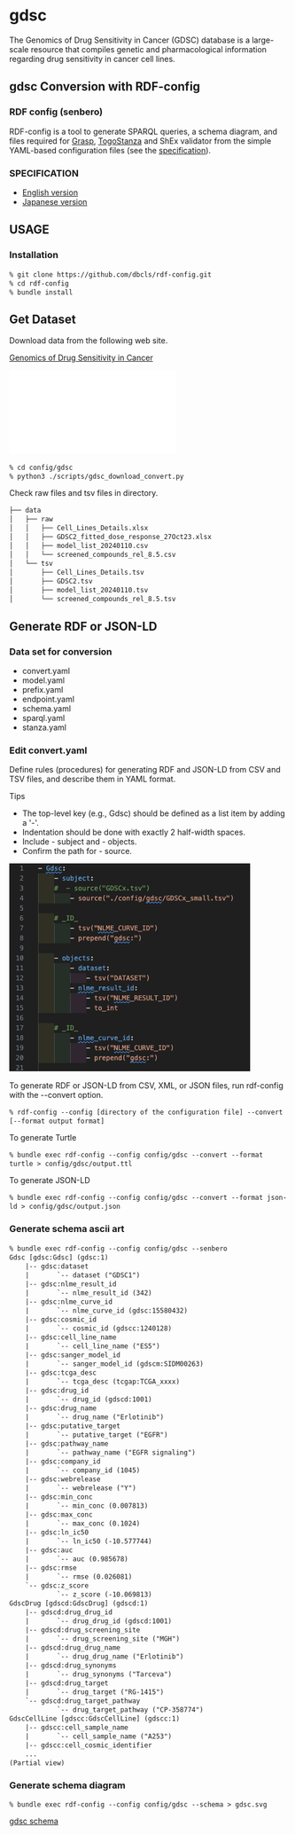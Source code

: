 # gdsc

The Genomics of Drug Sensitivity in Cancer (GDSC) database is a large-scale resource that compiles genetic and pharmacological information regarding drug sensitivity in cancer cell lines.

## gdsc Conversion with RDF-config

### RDF config (senbero)

RDF-config is a tool to generate SPARQL queries, a schema diagram, and files required for [Grasp](https://github.com/dbcls/grasp), [TogoStanza](http://togostanza.org/) and ShEx validator from the simple YAML-based configuration files (see the [specification](./doc/spec.md)).

### SPECIFICATION

* [English version](./doc/spec.md)
* [Japanese version](./doc/spec_ja.md)

## USAGE

### Installation

```
% git clone https://github.com/dbcls/rdf-config.git
% cd rdf-config
% bundle install
```

## Get Dataset

Download data from the following web site.

[Genomics of Drug Sensitivity in Cancer](https://www.cancerrxgene.org/downloads/bulk_download)

![gdsc_DL.pdf](./doc/figure/gdsc_DL.pdf)

```
% cd config/gdsc
% python3 ./scripts/gdsc_download_convert.py
```

Check raw files and tsv files in directory.

```
├── data
│   ├── raw
│   │   ├── Cell_Lines_Details.xlsx
│   │   ├── GDSC2_fitted_dose_response_27Oct23.xlsx
│   │   ├── model_list_20240110.csv
│   │   └── screened_compounds_rel_8.5.csv
│   └── tsv
│       ├── Cell_Lines_Details.tsv
│       ├── GDSC2.tsv
│       ├── model_list_20240110.tsv
│       └── screened_compounds_rel_8.5.tsv
```

## Generate RDF or JSON-LD

### Data set for conversion

- convert.yaml
- model.yaml
- prefix.yaml
- endpoint.yaml
- schema.yaml
- sparql.yaml
- stanza.yaml

### Edit convert.yaml

Define rules (procedures) for generating RDF and JSON-LD from CSV and TSV files, and describe them in YAML format.

Tips
- The top-level key (e.g., Gdsc) should be defined as a list item by adding a '-'.
- Indentation should be done with exactly 2 half-width spaces.
- Include - subject and - objects.
- Confirm the path for - source. 

![convert.yaml](./doc/figure/convert.yaml.png)


To generate RDF or JSON-LD from CSV, XML, or JSON files, run rdf-config with the --convert option.

```
% rdf-config --config [directory of the configuration file] --convert [--format output format]
```

To generate Turtle
```
% bundle exec rdf-config --config config/gdsc --convert --format turtle > config/gdsc/output.ttl
```

To generate JSON-LD

```
% bundle exec rdf-config --config config/gdsc --convert --format json-ld > config/gdsc/output.json
```

### Generate schema ascii art

```
% bundle exec rdf-config --config config/gdsc --senbero
Gdsc [gdsc:Gdsc] (gdsc:1)
    |-- gdsc:dataset
    |       `-- dataset ("GDSC1")
    |-- gdsc:nlme_result_id
    |       `-- nlme_result_id (342)
    |-- gdsc:nlme_curve_id
    |       `-- nlme_curve_id (gdsc:15580432)
    |-- gdsc:cosmic_id
    |       `-- cosmic_id (gdscc:1240128)
    |-- gdsc:cell_line_name
    |       `-- cell_line_name ("ES5")
    |-- gdsc:sanger_model_id
    |       `-- sanger_model_id (gdscm:SIDM00263)
    |-- gdsc:tcga_desc
    |       `-- tcga_desc (tcgap:TCGA_xxxx)
    |-- gdsc:drug_id
    |       `-- drug_id (gdscd:1001)
    |-- gdsc:drug_name
    |       `-- drug_name ("Erlotinib")
    |-- gdsc:putative_target
    |       `-- putative_target ("EGFR")
    |-- gdsc:pathway_name
    |       `-- pathway_name ("EGFR signaling")
    |-- gdsc:company_id
    |       `-- company_id (1045)
    |-- gdsc:webrelease
    |       `-- webrelease ("Y")
    |-- gdsc:min_conc
    |       `-- min_conc (0.007813)
    |-- gdsc:max_conc
    |       `-- max_conc (0.1024)
    |-- gdsc:ln_ic50
    |       `-- ln_ic50 (-10.577744)
    |-- gdsc:auc
    |       `-- auc (0.985678)
    |-- gdsc:rmse
    |       `-- rmse (0.026081)
    `-- gdsc:z_score
            `-- z_score (-10.069813)
GdscDrug [gdscd:GdscDrug] (gdscd:1)
    |-- gdscd:drug_drug_id
    |       `-- drug_drug_id (gdscd:1001)
    |-- gdscd:drug_screening_site
    |       `-- drug_screening_site ("MGH")
    |-- gdscd:drug_drug_name
    |       `-- drug_drug_name ("Erlotinib")
    |-- gdscd:drug_synonyms
    |       `-- drug_synonyms ("Tarceva")
    |-- gdscd:drug_target
    |       `-- drug_target ("RG-1415")
    `-- gdscd:drug_target_pathway
            `-- drug_target_pathway ("CP-358774")
GdscCellLine [gdscc:GdscCellLine] (gdscc:1)
    |-- gdscc:cell_sample_name
    |       `-- cell_sample_name ("A253")
    |-- gdscc:cell_cosmic_identifier
    ...
(Partial view)

```

### Generate schema diagram

```
% bundle exec rdf-config --config config/gdsc --schema > gdsc.svg
```
[gdsc schema](./doc/figure/gdsc.svg)

